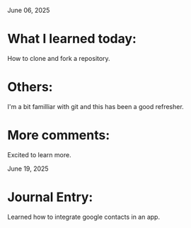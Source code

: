 June 06, 2025  
# What I learned today:  
How to clone and fork a repository.  

# Others:  
I'm a bit familliar with git and this has been a good refresher.  

# More comments:  
Excited to learn more.  

June 19, 2025  
# Journal Entry:  
Learned how to integrate google contacts in an app.
